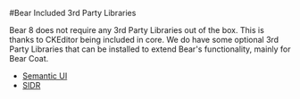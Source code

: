 #Bear Included 3rd Party Libraries

Bear 8 does not require any 3rd Party Libraries out of the box. This is thanks to CKEditor being included in core. We do have some optional 3rd Party Libraries that can be installed to extend Bear's functionality, mainly for Bear Coat.

- [Semantic UI](https://github.com/Semantic-Org/Semantic-UI/releases)
- [SIDR](https://github.com/artberri/sidr-package/releases)